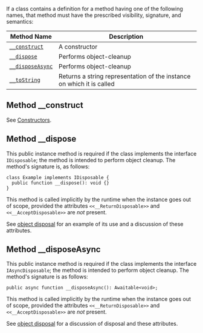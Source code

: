 If a class contains a definition for a method having one of the following names, that method must have the prescribed visibility,
signature, and semantics:

Method Name     | Description
------------|-------------
[`__construct`](constructors.md) | A constructor
[`__dispose`](#method-__dispose) | Performs object-cleanup
[`__disposeAsync`](#method-__disposeasync) | Performs object-cleanup
[`__toString`](#method-__tostring) | Returns a string representation of the instance on which it is called

## Method __construct

See [Constructors](constructors.md).

## Method __dispose

This public instance method is required if the class implements the interface `IDisposable`; the method is intended to perform object
cleanup. The method's signature is, as follows:

```Hack
class Example implements IDisposable {
  public function __dispose(): void {}
}
```

This method is called implicitly by the runtime when the instance goes out of scope, provided the attributes `<<__ReturnDisposable>>`
and `<<__AcceptDisposable>>` are *not* present.

See [object disposal](object-disposal.md) for an example of its use and a discussion of these attributes.

## Method __disposeAsync

This public instance method is required if the class implements the interface `IAsyncDisposable`; the method is intended to perform
object cleanup. The method's signature is as follows:

```Hack no-extract
public async function __disposeAsync(): Awaitable<void>;
```

This method is called implicitly by the runtime when the instance goes out of scope, provided the attributes `<<__ReturnDisposable>>`
and `<<__AcceptDisposable>>` are *not* present.

See [object disposal](object-disposal.md) for a discussion of disposal and these attributes.

